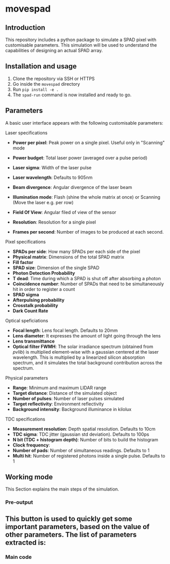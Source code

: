 # movespad

    
## Introduction

This repository includes a python package to simulate a SPAD pixel with customisable parameters.
This simulation will be used to understand the capabilities of designing an actual SPAD array.


## Installation and usage

1. Clone the repository via SSH or HTTPS
2. Go inside the `movespad` directory
3. Run `pip install -e .`
4. The `spad-run` command is now installed and ready to go.


## Parameters

A basic user interface appears with the following customisable parameters:

Laser specifications
- **Power per pixel**: Peak power on a single pixel. Useful only in "Scanning" mode
- **Power budget**: Total laser power (averaged over a pulse period)
- **Laser sigma**: Width of the laser pulse
- **Laser wavelength**: Defaults to 905nm
- **Beam divergence**: Angular divergence of the laser beam
- **Illumination mode**: Flash (shine the whole matrix at once) or Scanning (Move the laser e.g. per row)

- **Field Of View**: Angular filed of view of the sensor
- **Resolution**: Resolution for a single pixel
- **Frames per second**: Number of images to be produced at each second.

Pixel specifications
- **SPADs per side**: How many SPADs per each side of the pixel
- **Physical matrix**: Dimensions of the total SPAD matrix
- **Fill factor**
- **SPAD size**: Dimension of the single SPAD
- **Photon Detection Probability**
- **T dead**: Time during which a SPAD is shut off after absorbing a photon
- **Coincidence number**: Number of SPADs that need to be simultaneously hit in order to register a count
- **SPAD sigma**
- **Afterpulsing probability**
- **Crosstalk probability**
- **Dark Count Rate**

Optical speficiations
- **Focal length**: Lens focal length. Defaults to 20mm
- **Lens diameter**: It expresses the amount of light going through the lens
- **Lens transmittance**
- **Optical filter FWMH**: The solar irradiance spectrum (obtained from *pvlib*) is multiplied element-wise with a gaussian centered at the laser wavelength. This is multiplied by a linearized silicon absorption spectrum, and it simulates the total background contribution across the spectrum.

Physical parameters
- **Range**: Minimum and maximum LIDAR range
- **Target distance**: Distance of the simulated object
- **Number of pulses**: Number of laser pulses simulated
- **Target reflectivity**: Environment reflectivity
- **Background intensity**: Background illuminance in kilolux 

TDC specifications
- **Measurement resolution**: Depth spatial resolution. Defaults to 10cm
- **TDC sigma**: TDC jitter (gaussian std deviation). Defaults to 100ps
- **N bit (TDC + histogram depth)**: Number of bits to build the histogram
- **Clock frequency**: 
- **Number of pads**: Number of simultaneous readings. Defaults to 1
- **Multi hit**: Number of registered photons inside a single pulse. Defaults to 1


## Working mode


This Section explains the main steps of the simulation.


### Pre-output

This button is used to quickly get some important parameters, based on the value of other parameters. The list of parameters extracted is:
- 

### Main code 
